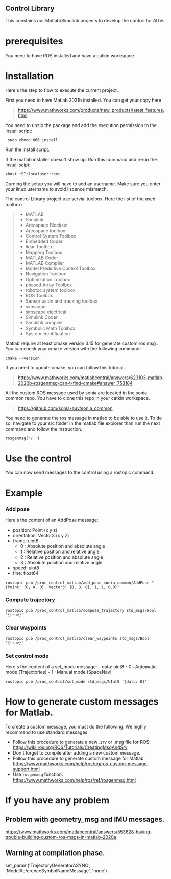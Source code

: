 ## Control Library
This constains our Matlab/Simulink projects to develop the control for AUVs.
# prerequisites
You need to have ROS installed and have a catkin workspace.
# Installation
Here's the step to flow to execute the current project.

First you need to have Matlab 2021b installed. You can get your copy here

> https://www.mathworks.com/products/new_products/latest_features.html.

You need to unzip the package and add the execution permission to the install script:

` sudo chmod 666 install`

Run the install script.

If the matlab installer doesn't show up. Run this command and rerun the install scipt:

`xhost +SI:localuser:root`

Durning the setup you will have to add an username. Make sure you enter your linux username to avoid liscence mismatch.

The control Library project use servial toolbox. Here the list of the used toolbox:

> - MATLAB                                                
> - Simulink  
> - Areospace Blockset
> - Areospace toolbox                                          
> - Control System Toolbox                               
> - Embedded Coder    
> - lidar Toolbox
> - Mapping Toolbox                                   
> - MATLAB Coder
> - MATLAB Compiler
> - Model Predictive Control Toolbox                      
> - Navigation Toolbox                                    
> - Optimization Toolbox  
> - phased Array Toolbox
> - robotoc system toolbox                             
> - ROS Toolbox       
> - Sensor usion and tracking toolbox
> - simscape
> - simscape electrical
> - Simulink Coder          
> - Simulink compiler
> - Symbolic Math Toolbox                             
> - System Identification                           

Matlab require at least cmake version 3.15 for generate custom ros msg . You can check your cmake version with the following command:

`cmake --version`

If you need to update cmake, you can follow this tutorial.
> https://www.mathworks.com/matlabcentral/answers/623103-matlab-2020b-rosgenmsg-can-t-find-cmake#answer_753184

All the custom ROS message used by sonia are located in the sonia common repo. You have to clone this repo in your catkin workspace.

> https://github.com/sonia-auv/sonia_common

You need to generate the ros message in matlab to be able to use it. To do so, navigate to your src folder in the matlab file explorer than run the next command and follow the instruction.

`rosgenmsg('/.')`



# Use the control
You can now send messages to the control using a rostopic command.

# Example 
### Add pose
Here's the content of an AddPose message:
- position: Point (x y z)
- orientation: Vector3 (x y z)
- frame: uint8 
    - 0 : Absolute position and absolute angle
    - 1 : Relative position and relative angle
    - 2 : Relative position and absolute angle
    - 3 : Absolute position and relative angle
- speed: uint8
- fine: float64 

`rostopic pub /proc_control_matlab/add_pose sonia_common/AddPose "{Point: {0, 0, 0}, Vector3: {0, 0, 0}, 1, 1, 0.0}"`

### Compute trajectory
`rostopic pub /proc_control_matlab/compute_trajectory std_msgs/Bool '{true}'`

### Clear waypoints
`rostopic pub /proc_control_matlab/clear_waypoints std_msgs/Bool '{true}'`

### Set control mode
Here's the content of a set_mode message:
    - data: uint8
        - 0 : Automatic mode (Trajectories)
        - 1 : Manual mode (SpaceNav)

`rostopic pub /proc_control/set_mode std_msgs/UInt8 '{data: 0}'`

# How to generate custom messages for Matlab.
To create a custom message, you must do the following. We highly recommend to use standard messages.
- Follow this procedure to generate a new .srv or .msg file for ROS: https://wiki.ros.org/ROS/Tutorials/CreatingMsgAndSrv
- Don't forget to compile after adding a new custom message.
- Follow this procedure to generate custom message for Matlab: https://www.mathworks.com/help/ros/ug/ros-custom-message-support.html
- Use `rosgenmsg` function: https://www.mathworks.com/help/ros/ref/rosgenmsg.html


# If you have any problem
## Problem with geometry_msg and IMU messages.
https://www.mathworks.com/matlabcentral/answers/553828-having-trouble-building-custom-ros-msgs-in-matlab-2020a

## Warning at compilation phase.
set_param('TrajectoryGeneratorASYNC', 'ModelReferenceSymbolNameMessage', 'none')
